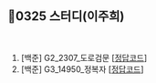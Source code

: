## 📘0325 스터디(이주희)
</br>

1. [백준] G2_2307_도로검문 [[정답코드](도로검문.md)]
2. [백준] G3_14950_정복자 [[정답코드](https://github.com/daejeon5-algostudy/AlgorithmStudy/blob/main/%EC%8A%A4%ED%84%B0%EB%94%94/0325/%EC%9D%B4%EC%A3%BC%ED%9D%AC/%EC%A0%95%EB%B3%B5%EC%9E%90.java)]
